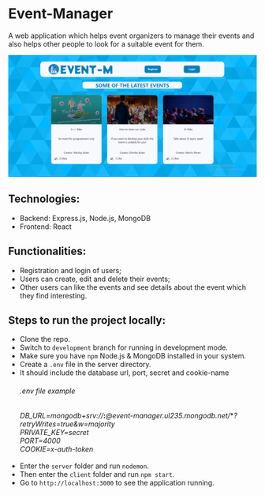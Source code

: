 # Event-Manager

A web application which helps event organizers to manage their events and also helps other people to look for a suitable event for them.

![Screenshot](pic.png)

## Technologies:
* Backend: Express.js, Node.js, MongoDB
* Frontend: React

## Functionalities:
* Registration and login of users;
* Users can create, edit and  delete their events;
* Other users can like the events and see details about the event which they find interesting.

## Steps to run the project locally: 
* Clone the repo.
* Switch to `development` branch for running in development mode.
* Make sure you have `npm` Node.js & MongoDB installed in your system.
* Create a `.env` file in the server directory.
* It should include the database url, port, secret and cookie-name
  ###### .env file example
  *DB_URL=mongodb+srv://***:***@event-manager.ul235.mongodb.net/***?retryWrites=true&w=majority*<br/>
  *PRIVATE_KEY=secret*<br/>
  *PORT=4000*<br/>
  *COOKIE=x-auth-token*<br/>
  <br/>
* Enter the `server` folder and run `nodemon`.
* Then enter the `client` folder and run `npm start`.
* Go to `http://localhost:3000` to see the application running.
